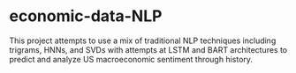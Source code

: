 # economic-data-NLP
This project attempts to use a mix of traditional NLP techniques including trigrams, HNNs, and SVDs with attempts at LSTM and BART architectures to predict and analyze US macroeconomic sentiment through history.

